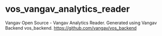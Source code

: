 # vos_vangav_analytics_reader
Vangav Open Source - Vangav Analytics Reader. Generated using Vangav Backend vos_backend. https://github.com/vangav/vos_backend
